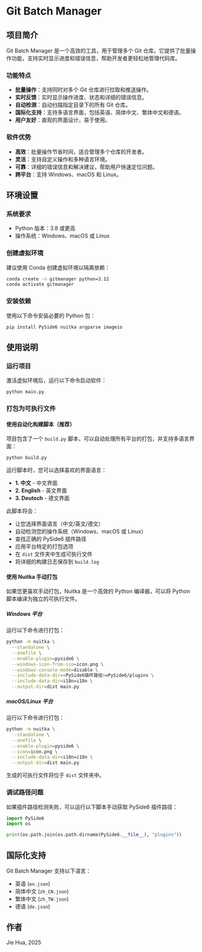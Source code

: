 # Git Batch Manager

## 项目简介
Git Batch Manager 是一个高效的工具，用于管理多个 Git 仓库。它提供了批量操作功能，支持实时显示进度和错误信息，帮助开发者更轻松地管理代码库。

### 功能特点
- **批量操作**：支持同时对多个 Git 仓库进行拉取和推送操作。
- **实时反馈**：实时显示操作进度、状态和详细的错误信息。
- **自动检测**：自动扫描指定目录下的所有 Git 仓库。
- **国际化支持**：支持多语言界面，包括英语、简体中文、繁体中文和德语。
- **用户友好**：直观的界面设计，易于使用。

### 软件优势
- **高效**：批量操作节省时间，适合管理多个仓库的开发者。
- **灵活**：支持自定义操作和多种语言环境。
- **可靠**：详细的错误信息和解决建议，帮助用户快速定位问题。
- **跨平台**：支持 Windows、macOS 和 Linux。

## 环境设置

### 系统要求
- Python 版本：3.8 或更高
- 操作系统：Windows、macOS 或 Linux

### 创建虚拟环境
建议使用 Conda 创建虚拟环境以隔离依赖：

```bash
conda create -n gitmanager python=3.12
conda activate gitmanager
```

### 安装依赖
使用以下命令安装必要的 Python 包：

```bash
pip install PySide6 nuitka argparse imageio
```

## 使用说明

### 运行项目
激活虚拟环境后，运行以下命令启动软件：

```bash
python main.py
```

### 打包为可执行文件

#### 使用自动化构建脚本（推荐）
项目包含了一个 `build.py` 脚本，可以自动处理所有平台的打包，并支持多语言界面：

```bash
python build.py
```

运行脚本时，您可以选择喜欢的界面语言：
- **1. 中文** - 中文界面
- **2. English** - 英文界面
- **3. Deutsch** - 德文界面

此脚本将会：
- 让您选择界面语言（中文/英文/德文）
- 自动检测您的操作系统（Windows、macOS 或 Linux）
- 查找正确的 PySide6 插件路径
- 应用平台特定的打包选项
- 在 `dist` 文件夹中生成可执行文件
- 将详细的构建日志保存到 `build.log`

#### 使用 Nuitka 手动打包
如果您更喜欢手动打包，Nuitka 是一个高效的 Python 编译器，可以将 Python 脚本编译为独立的可执行文件。

##### Windows 平台
运行以下命令进行打包：

```bash
python -m nuitka \
  --standalone \
  --onefile \
  --enable-plugin=pyside6 \
  --windows-icon-from-ico=icon.png \
  --windows-console-mode=disable \
  --include-data-dir=<PySide6插件路径>=PySide6/plugins \
  --include-data-dir=i18n=i18n \
  --output-dir=dist main.py
```

##### macOS/Linux 平台
运行以下命令进行打包：

```bash
python -m nuitka \
  --standalone \
  --onefile \
  --enable-plugin=pyside6 \
  --icon=icon.png \
  --include-data-dir=i18n=i18n \
  --output-dir=dist main.py
```

生成的可执行文件将位于 `dist` 文件夹中。

### 调试路径问题
如果插件路径检测失败，可以运行以下脚本手动获取 PySide6 插件路径：

```python
import PySide6
import os

print(os.path.join(os.path.dirname(PySide6.__file__), "plugins"))
```

## 国际化支持
Git Batch Manager 支持以下语言：
- 英语 (`en.json`)
- 简体中文 (`zh_CN.json`)
- 繁体中文 (`zh_TW.json`)
- 德语 (`de.json`)

## 作者
Jie Hua, 2025
